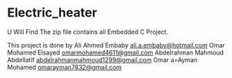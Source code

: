 # Electric_heater

U Will Find The zip file contains all Embedded C Project.

This project is done by
Ali Ahmed Embaby                 ali.a.embaby@hotmail.com
Omar Mohamed Elsayed             omarmohamed4611@gmail.com
Abdelrahman Mahmoud Abdellatif   abdelrahmanmahmoud1299@gmail.com
Omar a=Ayman Mohamed             omarayman7832@gmail.com            
